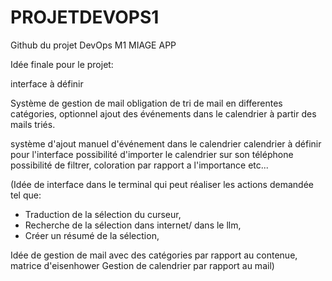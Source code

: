 # PROJETDEVOPS1
Github du projet DevOps M1 MIAGE APP

Idée finale pour le projet:

interface à définir 

Système de gestion de mail
obligation de tri de mail en differentes catégories, optionnel ajout des événements dans le calendrier à partir des mails triés.

système d'ajout manuel d'événement dans le calendrier 
calendrier à définir pour l'interface 
possibilité d'importer le calendrier sur son téléphone 
possibilité de filtrer, coloration par rapport a l'importance etc...




(Idée de interface dans le terminal qui peut réaliser les actions demandée tel que:
- Traduction de la sélection du curseur,
- Recherche de la sélection dans internet/ dans le llm,
- Créer un résumé de la sélection,

Idée de gestion de mail avec des catégories par rapport au contenue, matrice d'eisenhower
Gestion de calendrier par rapport au mail)
